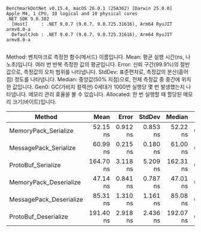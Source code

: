 ```

BenchmarkDotNet v0.15.4, macOS 26.0.1 (25A362) [Darwin 25.0.0]
Apple M4, 1 CPU, 10 logical and 10 physical cores
.NET SDK 9.0.302
  [Host]     : .NET 9.0.7 (9.0.7, 9.0.725.31616), Arm64 RyuJIT armv8.0-a
  DefaultJob : .NET 9.0.7 (9.0.7, 9.0.725.31616), Arm64 RyuJIT armv8.0-a


```

Method: 벤치마크로 측정한 함수(메서드) 이름입니다.
Mean: 평균 실행 시간(ns, 나노초)입니다. 여러 번 반복 측정한 값의 평균입니다.
Error: 신뢰 구간(99.9%)의 절반 값으로, 측정값의 오차 범위를 나타냅니다.
StdDev: 표준편차로, 측정값의 분산(흩어짐) 정도를 나타냅니다.
Median: 중앙값(50% 지점)으로, 전체 측정값 중 중간에 위치한 값입니다.
Gen0: GC(가비지 컬렉션) 0세대가 1000번 실행당 몇 번 발생했는지 나타냅니다. 메모리 관리 효율을 볼 수 있습니다.
Allocated: 한 번 실행할 때 할당된 메모리 크기(바이트)입니다.

| Method                  | Mean      | Error    | StdDev   | Median    | Gen0   | Allocated |
|------------------------ |----------:|---------:|---------:|----------:|-------:|----------:|
| MemoryPack_Serialize    |  52.15 ns | 0.912 ns | 0.853 ns |  52.22 ns | 0.0067 |      56 B |
| MessagePack_Serialize   |  60.99 ns | 0.215 ns | 0.180 ns |  61.00 ns | 0.0057 |      48 B |
| ProtoBuf_Serialize      | 164.70 ns | 3.118 ns | 5.209 ns | 162.31 ns | 0.0467 |     392 B |
| MemoryPack_Deserialize  |  47.14 ns | 0.841 ns | 0.787 ns |  47.01 ns | 0.0086 |      72 B |
| MessagePack_Deserialize |  85.31 ns | 1.310 ns | 1.161 ns |  85.08 ns | 0.0086 |      72 B |
| ProtoBuf_Deserialize    | 191.40 ns | 2.918 ns | 2.436 ns | 192.07 ns | 0.0191 |     160 B |
